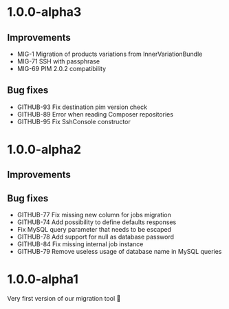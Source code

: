 # 1.0.0-alpha3

## Improvements

- MIG-1 Migration of products variations from InnerVariationBundle
- MIG-71 SSH with passphrase
- MIG-69 PIM 2.0.2 compatibility

## Bug fixes

- GITHUB-93 Fix destination pim version check
- GITHUB-89 Error when reading Composer repositories
- GITHUB-95 Fix SshConsole constructor

# 1.0.0-alpha2

## Improvements

## Bug fixes

- GITHUB-77 Fix missing new column for jobs migration
- GITHUB-74 Add possibility to define defaults responses
- Fix MySQL query parameter that needs to be escaped
- GITHUB-78 Add support for null as database password
- GITHUB-84 Fix missing internal job instance
- GITHUB-79 Remove useless usage of database name in MySQL queries

# 1.0.0-alpha1

Very first version of our migration tool :rocket:
